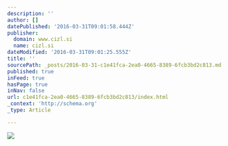```yaml
---
description: ''
author: []
datePublished: '2016-03-31T09:01:58.444Z'
publisher:
  domain: www.cizl.si
  name: cizl.si
dateModified: '2016-03-31T09:01:25.555Z'
title: ''
sourcePath: _posts/2016-03-31-c1e41fca-2ea0-4665-8389-6fcb3bd2c813.md
published: true
inFeed: true
hasPage: true
inNav: false
url: c1e41fca-2ea0-4665-8389-6fcb3bd2c813/index.html
_context: 'http://schema.org'
_type: Article

---
```

![](https://mir-s3-cdn-cf.behance.net/project_modules/disp/dfe20833462061.56abb44f944ba.jpg)